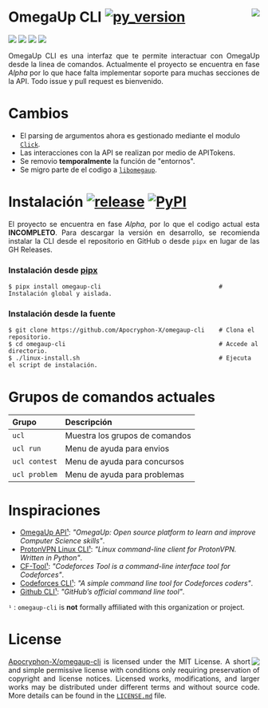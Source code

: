 OmegaUp CLI [![py_version][7]][8]
<img align="right" src="https://user-images.githubusercontent.com/40130428/112218277-276c9380-8be9-11eb-8d63-1bbf6d9edfa3.png">
=============



<p align="left">
  <img src="https://img.shields.io/badge/Envios-En%20curso-yellow.svg?style=flat-square">
  <img src="https://img.shields.io/badge/Problemas-En%20curso-yellow.svg?style=flat-square">
  <img src="https://img.shields.io/badge/Cursos-Pendiente-red.svg?style=flat-square">
  <img src="https://img.shields.io/badge/Concursos-En%20curso-yellow.svg?style=flat-square">
</p>

<p align="justify">
OmegaUp CLI es una interfaz que te permite interactuar con OmegaUp desde la linea de comandos. Actualmente el proyecto se encuentra en fase <i>Alpha</i> por lo que hace falta implementar soporte para muchas secciones de la API. Todo issue y pull request es bienvenido. 
</p>

# Cambios

<p align="justify">
  <ul>
    <li> El parsing de argumentos ahora es gestionado mediante el modulo <a href="https://github.com/pallets/click/"><code>Click</code></a>. </li>
    <li> Las interacciones con la API se realizan por medio de APITokens. </li>
    <li> Se removio <b>temporalmente</b> la función de "entornos". </li>
    <li> Se migro parte de el codigo a <a href="https://github.com/omegaup/libomegaup"><code>libomegaup</code></a>. </li>
  </ul>
</p>

# Instalación [![release][9]][10] [![PyPI][12]][13]


<p align="justify">
  El proyecto se encuentra en fase <i>Alpha</i>, por lo que el codigo actual esta <b>INCOMPLETO</b>. Para descargar la versión en desarrollo, se recomienda instalar la CLI desde el repositorio en GitHub o desde <code>pipx</code> en lugar de las GH Releases.
</p>

### Instalación desde [pipx][11]

```console
$ pipx install omegaup-cli                                 # Instalación global y aislada.
```

### Instalación desde la fuente
```console
$ git clone https://github.com/Apocryphon-X/omegaup-cli    # Clona el repositorio.
$ cd omegaup-cli                                           # Accede al directorio.
$ ./linux-install.sh                                       # Ejecuta el script de instalación.
```

# Grupos de comandos actuales

|       Grupo         |                Descripción             |
|:--------------------|:---------------------------------------|
|        `ucl`        |      Muestra los grupos de comandos    |
|      `ucl run`      |       Menu de ayuda para envios        |
|    `ucl contest`    |        Menu de ayuda para concursos    |
|    `ucl problem`    |      Menu de ayuda para problemas      |

# Inspiraciones

- [OmegaUp API¹][1]: *"OmegaUp: Open source platform to learn and improve Computer Science skills"*.
- [ProtonVPN Linux CLI¹][3]: *"Linux command-line client for ProtonVPN. Written in Python"*.
- [CF-Tool¹][5]: *"Codeforces Tool is a command-line interface tool for Codeforces"*.
- [Codeforces CLI¹][2]: *"A simple command line tool for Codeforces coders"*.
- [Github CLI¹][4]: *"GitHub’s official command line tool"*.

`¹` : `omegaup-cli` is **not** formally affiliated with this organization or project.



# License

<img align="right" src="https://user-images.githubusercontent.com/40130428/112392193-a253ae00-8cbe-11eb-8a27-729c23729923.png">

<p align="justify">
  <a href="https://github.com/Apocryphon-X/omegaup-cli">Apocryphon-X/omegaup-cli</a> is licensed under the MIT License. A short and simple permissive license with conditions only requiring preservation of copyright and license notices. Licensed works, modifications, and larger works may be distributed under different terms and without source code.
More details can be found in the <a href="https://github.com/Apocryphon-X/omegaup-cli/blob/main/LICENSE.md"><code>LICENSE.md</code></a> file.
</p>

[1]: https://github.com/omegaup/omegaup/blob/master/frontend/server/src/Controllers/README.md
[2]: https://github.com/ahmed-dinar/codeforces-cli
[3]: https://github.com/ProtonVPN/linux-cli
[4]: https://github.com/cli/cli
[5]: https://github.com/xalanq/cf-tool
[6]: https://user-images.githubusercontent.com/40130428/112232970-26def780-8bff-11eb-9fd8-579dea4c26c8.gif
[7]: https://img.shields.io/badge/Python-%E2%89%A5%203.8-blue.svg?style=flat-square&logo=python&logoColor=ffffff
[8]: https://www.python.org/downloads/
[9]: https://img.shields.io/github/v/release/Apocryphon-X/omegaup-cli?include_prereleases&label=Release&logo=github&style=flat-square
[10]: https://github.com/Apocryphon-X/omegaup-cli/releases
[11]: https://pypa.github.io/pipx/
[12]: https://img.shields.io/pypi/v/omegaup-cli?label=PyPI&logo=pypi&logoColor=%23FFFFFF&style=flat-square
[13]: https://pypi.org/project/omegaup-cli/

<!-- Unused
![Commits per month](https://img.shields.io/github/commit-activity/y/Apocryphon-X/omegaup-cli?label=Commit%20Activity&logo=GitHub&style=flat-square)
<h1 align="center">OmegaUp CLI - <img src="https://img.shields.io/badge/Python-%E2%89%A5%203.7-blue.svg?style=flat-square&logo=python&logoColor=ffffff"></h1>
<table align="right">
  <tr>
    <th><b>:zap: Demostración (Ubuntu 20.04 - WSL 1)</b></th>
  </td>
  <tr>
    <td><img src="https://user-images.githubusercontent.com/40130428/112084456-70233e80-8b4e-11eb-8ebb-04cc088f998d.gif"></th>
  </tr>
</table>
<img align="right" src="https://user-images.githubusercontent.com/40130428/112084456-70233e80-8b4e-11eb-8ebb-04cc088f998d.gif">
<p align="justify">
  <img src="https://user-images.githubusercontent.com/40130428/112088737-f7c07b80-8b55-11eb-95a4-bafd26d21771.png">
  <a href="https://www.python.org/downloads/">
    <img src="https://img.shields.io/badge/Python-%E2%89%A5%203.7-blue.svg?style=flat-square&logo=python&logoColor=ffffff">
  </a>
</p>
<table align="center">
  <tr>
    <th><b>:zap: Demostración (Ubuntu 20.04 - WSL 1)</b></th>
  </td>
  <tr>
    <td><img src="https://user-images.githubusercontent.com/40130428/112093910-db294100-8b5f-11eb-9643-7a51b0846964.gif"></th>
  </tr>
</table>
<p align="justify">
Actualmente la CLI solo a sido probada en Ubuntu 20.04 - WSL 1.
</p>
<img align="left" src="https://user-images.githubusercontent.com/40130428/112227576-80dabf80-8bf5-11eb-824a-744cf3910853.gif">
<table align="right">
  <tr>
    <th><b>:zap: Demostración (Ubuntu 20.04 - WSL 1)</b></th>
  </tr>
  <tr>
    <td><img align="center" src="https://user-images.githubusercontent.com/40130428/112232970-26def780-8bff-11eb-9fd8-579dea4c26c8.gif"></td>
  </tr>
</table>
-->
